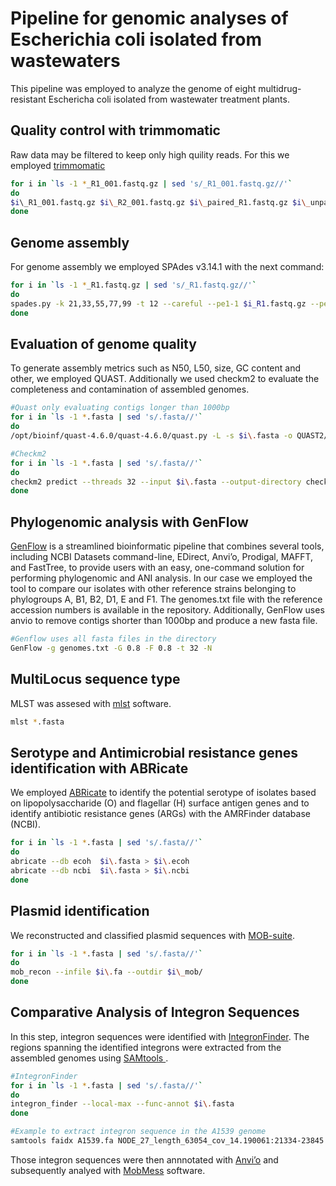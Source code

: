 # Pipeline for genomic analyses of Escherichia coli isolated from wastewaters
This pipeline was employed to analyze the genome of eight multidrug-resistant Eschericha coli isolated from wastewater treatment plants. 

## Quality control with trimmomatic
Raw data may be filtered to keep only high quility reads. For this we employed [trimmomatic](https://github.com/timflutre/trimmomatic) 

```bash
for i in `ls -1 *_R1_001.fastq.gz | sed 's/_R1_001.fastq.gz//'`
do 
$i\_R1_001.fastq.gz $i\_R2_001.fastq.gz $i\_paired_R1.fastq.gz $i\_unpaired_R1.fastq.gz  $i\_paired_R2.fastq.gz $i\_unpaired_R2.fastq.gz ILLUMINACLIP:adapters-PE.fa:2:30:10:2:True LEADING:3 TRAILING:3 MINLEN:36
done
```
## Genome assembly 
For genome assembly we employed SPAdes v3.14.1 with the next command:
```bash
for i in `ls -1 *_R1.fastq.gz | sed 's/_R1.fastq.gz//'`
do 
spades.py -k 21,33,55,77,99 -t 12 --careful --pe1-1 $i_R1.fastq.gz --pe1-2  $i_ R2.fastq.gz -o ../../ASSEMBLY/
done
```
## Evaluation of genome quality
To generate assembly metrics such as N50, L50, size, GC content and other, we employed QUAST. Additionally we used checkm2 to evaluate the completeness and contamination of assembled genomes. 

```bash
#Quast only evaluating contigs longer than 1000bp
for i in `ls -1 *.fasta | sed 's/.fasta//'`
do 
/opt/bioinf/quast-4.6.0/quast-4.6.0/quast.py -L -s $i\.fasta -o QUAST2/$i\ --min-contig 1000

#Checkm2
for i in `ls -1 *.fasta | sed 's/.fasta//'`
do
checkm2 predict --threads 32 --input $i\.fasta --output-directory checkm2/$i
done
```
## Phylogenomic analysis with GenFlow 
[GenFlow](https://github.com/braddmg/GenFlow) is a streamlined bioinformatic pipeline that combines several tools, including NCBI Datasets command-line, EDirect, Anvi’o, Prodigal, MAFFT, and FastTree, to provide users with an easy, one-command solution for performing phylogenomic and ANI analysis. In our case we employed the tool to compare our isolates with other reference strains belonging to phylogroups A, B1, B2, D1, E and F1. The genomes.txt file with the reference accession numbers is available in the repository. 
Additionally, GenFlow uses anvio to remove contigs shorter than 1000bp and produce a new fasta file.

```bash
#Genflow uses all fasta files in the directory 
GenFlow -g genomes.txt -G 0.8 -F 0.8 -t 32 -N
```
## MultiLocus sequence type 
MLST was assesed with [mlst](https://github.com/tseemann/mlst) software.

```bash
mlst *.fasta
```

## Serotype and Antimicrobial resistance genes identification with ABRicate
We employed [ABRicate](https://github.com/tseemann/abricate) to identify the potential serotype of isolates based on lipopolysaccharide (O) and flagellar (H) surface antigen genes and to identify antibiotic resistance genes (ARGs) with the AMRFinder database (NCBI).

```bash
for i in `ls -1 *.fasta | sed 's/.fasta//'`
do 
abricate --db ecoh  $i\.fasta > $i\.ecoh
abricate --db ncbi  $i\.fasta > $i\.ncbi
done
```

## Plasmid identification
We reconstructed and classified plasmid sequences with [MOB-suite](https://github.com/phac-nml/mob-suite).

```bash
for i in `ls -1 *.fasta | sed 's/.fasta//'`
do
mob_recon --infile $i\.fa --outdir $i\_mob/
done
```

## Comparative Analysis of Integron Sequences 
In this step, integron sequences were identified with [IntegronFinder](https://github.com/gem-pasteur/Integron_Finder). The regions spanning the identified integrons were extracted from the assembled genomes using [SAMtools ](https://www.htslib.org). 

```bash
#IntegronFinder
for i in `ls -1 *.fasta | sed 's/.fasta//'`
do
integron_finder --local-max --func-annot $i\.fasta
done

#Example to extract integron sequence in the A1539 genome
samtools faidx A1539.fa NODE_27_length_63054_cov_14.190061:21334-23845
```

Those integron sequences were then annnotated with [Anvi’o](https://anvio.org) and subsequently analyed with [MobMess](https://github.com/michaelkyu/MobMess) software. 

